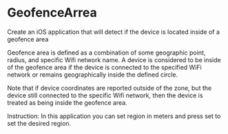 # GeofenceArrea
Create an iOS application that will detect if the device is located inside of a geofence area

Geofence area is defined as a combination of some geographic point, radius, and specific Wifi network name. A device is considered to be inside of the geofence area if the device is connected to the specified WiFi network or remains geographically inside the defined circle.

Note that if device coordinates are reported outside of the zone, but the device still connected to the specific Wifi network, then the device is treated as being inside the geofence area.


Instruction:
In this application you can set region in meters and press set to set the desired region.
